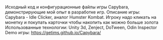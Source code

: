 Исходный код и конфигурационные файлы игры Capybara, демонстрирующие мой опыт в разработке игр.
Описание игры:  Capybara - Idle Clicker, аналог Humster Kombat. Игроку надо кликать на монетку и покупать карточки чтобы накопить как можно больше золота
Использованные технологии:  Unity 3d, Zenject, DoTween, Odin Inspector
Demo игры:  https://getims.github.io/Capybara/

